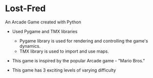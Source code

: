 # Lost-Fred
An Arcade Game created with Python


* Used Pygame and TMX libraries
  * Pygame library is used for rendering and controlling the game's dynamics.
  * TMX library is used to import and use maps.

* This game is inspired by the popular Arcade game - "Mario Bros."

* This game has 3 exciting levels of varying difficulty


